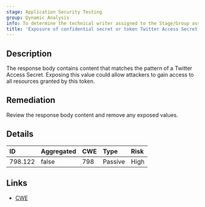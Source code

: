 ```yaml
---
stage: Application Security Testing
group: Dynamic Analysis
info: To determine the technical writer assigned to the Stage/Group associated with this page, see https://handbook.gitlab.com/handbook/product/ux/technical-writing/#assignments
title: 'Exposure of confidential secret or token Twitter Access Secret'
---
```


## Description

The response body contains content that matches the pattern of a Twitter Access Secret.
Exposing this value could allow attackers to gain access to all resources granted by this token.

## Remediation

Review the response body content and remove any exposed values.

## Details

| ID | Aggregated | CWE | Type | Risk |
|:---|:-----------|:----|:-----|:-----|
| 798.122 | false | 798 | Passive | High |

## Links

- [CWE](https://cwe.mitre.org/data/definitions/798.html)
